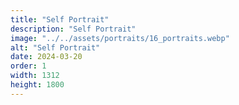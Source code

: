 ```yaml
---
title: "Self Portrait"
description: "Self Portrait"
image: "../../assets/portraits/16_portraits.webp"
alt: "Self Portrait"
date: 2024-03-20
order: 1
width: 1312
height: 1800
---
```

